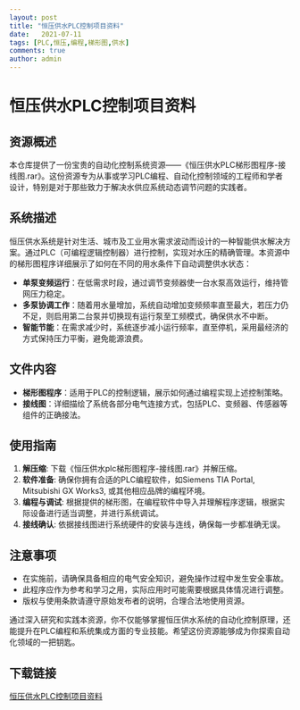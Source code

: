 ```yaml
---
layout: post
title: "恒压供水PLC控制项目资料"
date:   2021-07-11
tags: [PLC,恒压,编程,梯形图,供水]
comments: true
author: admin
---
```

# 恒压供水PLC控制项目资料

## 资源概述

本仓库提供了一份宝贵的自动化控制系统资源——《恒压供水PLC梯形图程序-接线图.rar》。这份资源专为从事或学习PLC编程、自动化控制领域的工程师和学者设计，特别是对于那些致力于解决水供应系统动态调节问题的实践者。

## 系统描述

恒压供水系统是针对生活、城市及工业用水需求波动而设计的一种智能供水解决方案。通过PLC（可编程逻辑控制器）进行控制，实现对水压的精确管理。本资源中的梯形图程序详细展示了如何在不同的用水条件下自动调整供水状态：

- **单泵变频运行**：在低需求时段，通过调节变频器使一台水泵高效运行，维持管网压力稳定。
- **多泵协调工作**：随着用水量增加，系统自动增加变频频率直至最大，若压力仍不足，则启用第二台泵并切换现有运行泵至工频模式，确保供水不中断。
- **智能节能**：在需求减少时，系统逐步减小运行频率，直至停机，采用最经济的方式保持压力平衡，避免能源浪费。

## 文件内容

- **梯形图程序**：适用于PLC的控制逻辑，展示如何通过编程实现上述控制策略。
- **接线图**：详细描绘了系统各部分电气连接方式，包括PLC、变频器、传感器等组件的正确接法。

## 使用指南

1. **解压缩**: 下载《恒压供水plc梯形图程序-接线图.rar》并解压缩。
2. **软件准备**: 确保你拥有合适的PLC编程软件，如Siemens TIA Portal, Mitsubishi GX Works3, 或其他相应品牌的编程环境。
3. **编程与调试**: 根据提供的梯形图，在编程软件中导入并理解程序逻辑，根据实际设备进行适当调整，并进行系统调试。
4. **接线确认**: 依据接线图进行系统硬件的安装与连线，确保每一步都准确无误。

## 注意事项

- 在实施前，请确保具备相应的电气安全知识，避免操作过程中发生安全事故。
- 此程序应作为参考和学习之用，实际应用时可能需要根据具体情况进行调整。
- 版权与使用条款请遵守原始发布者的说明，合理合法地使用资源。

通过深入研究和实践本资源，你不仅能够掌握恒压供水系统的自动化控制原理，还能提升在PLC编程和系统集成方面的专业技能。希望这份资源能够成为你探索自动化领域的一把钥匙。

## 下载链接

[恒压供水PLC控制项目资料](https://pan.quark.cn/s/ed3184ad7001)